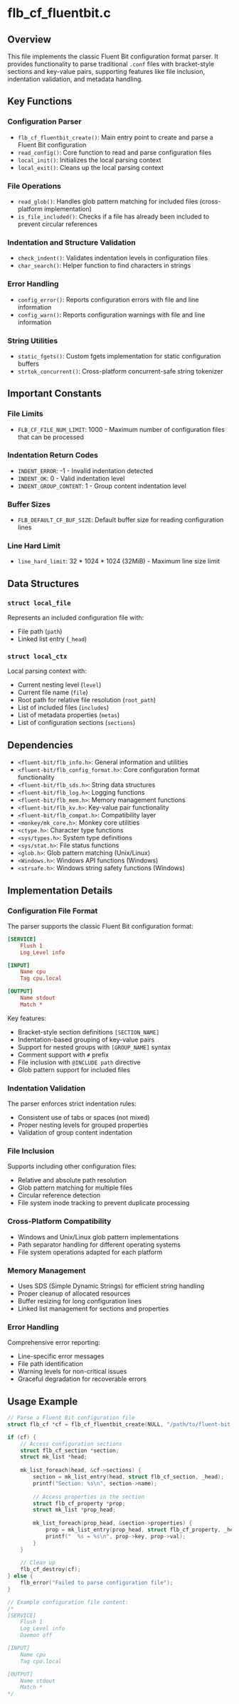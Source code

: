 # flb_cf_fluentbit.c

## Overview

This file implements the classic Fluent Bit configuration format parser. It provides functionality to parse traditional `.conf` files with bracket-style sections and key-value pairs, supporting features like file inclusion, indentation validation, and metadata handling.

## Key Functions

### Configuration Parser

- `flb_cf_fluentbit_create()`: Main entry point to create and parse a Fluent Bit configuration
- `read_config()`: Core function to read and parse configuration files
- `local_init()`: Initializes the local parsing context
- `local_exit()`: Cleans up the local parsing context

### File Operations

- `read_glob()`: Handles glob pattern matching for included files (cross-platform implementation)
- `is_file_included()`: Checks if a file has already been included to prevent circular references

### Indentation and Structure Validation

- `check_indent()`: Validates indentation levels in configuration files
- `char_search()`: Helper function to find characters in strings

### Error Handling

- `config_error()`: Reports configuration errors with file and line information
- `config_warn()`: Reports configuration warnings with file and line information

### String Utilities

- `static_fgets()`: Custom fgets implementation for static configuration buffers
- `strtok_concurrent()`: Cross-platform concurrent-safe string tokenizer

## Important Constants

### File Limits
- `FLB_CF_FILE_NUM_LIMIT`: 1000 - Maximum number of configuration files that can be processed

### Indentation Return Codes
- `INDENT_ERROR`: -1 - Invalid indentation detected
- `INDENT_OK`: 0 - Valid indentation level
- `INDENT_GROUP_CONTENT`: 1 - Group content indentation level

### Buffer Sizes
- `FLB_DEFAULT_CF_BUF_SIZE`: Default buffer size for reading configuration lines

### Line Hard Limit
- `line_hard_limit`: 32 * 1024 * 1024 (32MiB) - Maximum line size limit

## Data Structures

### `struct local_file`
Represents an included configuration file with:
- File path (`path`)
- Linked list entry (`_head`)

### `struct local_ctx`
Local parsing context with:
- Current nesting level (`level`)
- Current file name (`file`)
- Root path for relative file resolution (`root_path`)
- List of included files (`includes`)
- List of metadata properties (`metas`)
- List of configuration sections (`sections`)

## Dependencies

- `<fluent-bit/flb_info.h>`: General information and utilities
- `<fluent-bit/flb_config_format.h>`: Core configuration format functionality
- `<fluent-bit/flb_sds.h>`: String data structures
- `<fluent-bit/flb_log.h>`: Logging functions
- `<fluent-bit/flb_mem.h>`: Memory management functions
- `<fluent-bit/flb_kv.h>`: Key-value pair functionality
- `<fluent-bit/flb_compat.h>`: Compatibility layer
- `<monkey/mk_core.h>`: Monkey core utilities
- `<ctype.h>`: Character type functions
- `<sys/types.h>`: System type definitions
- `<sys/stat.h>`: File status functions
- `<glob.h>`: Glob pattern matching (Unix/Linux)
- `<Windows.h>`: Windows API functions (Windows)
- `<strsafe.h>`: Windows string safety functions (Windows)

## Implementation Details

### Configuration File Format

The parser supports the classic Fluent Bit configuration format:

```ini
[SERVICE]
    Flush 1
    Log_Level info

[INPUT]
    Name cpu
    Tag cpu.local

[OUTPUT]
    Name stdout
    Match *
```

Key features:
- Bracket-style section definitions `[SECTION_NAME]`
- Indentation-based grouping of key-value pairs
- Support for nested groups with `[GROUP_NAME]` syntax
- Comment support with `#` prefix
- File inclusion with `@INCLUDE path` directive
- Glob pattern support for included files

### Indentation Validation

The parser enforces strict indentation rules:
- Consistent use of tabs or spaces (not mixed)
- Proper nesting levels for grouped properties
- Validation of group content indentation

### File Inclusion

Supports including other configuration files:
- Relative and absolute path resolution
- Glob pattern matching for multiple files
- Circular reference detection
- File system inode tracking to prevent duplicate processing

### Cross-Platform Compatibility

- Windows and Unix/Linux glob pattern implementations
- Path separator handling for different operating systems
- File system operations adapted for each platform

### Memory Management

- Uses SDS (Simple Dynamic Strings) for efficient string handling
- Proper cleanup of allocated resources
- Buffer resizing for long configuration lines
- Linked list management for sections and properties

### Error Handling

Comprehensive error reporting:
- Line-specific error messages
- File path identification
- Warning levels for non-critical issues
- Graceful degradation for recoverable errors

## Usage Example

```c
// Parse a Fluent Bit configuration file
struct flb_cf *cf = flb_cf_fluentbit_create(NULL, "/path/to/fluent-bit.conf", NULL, 0);

if (cf) {
    // Access configuration sections
    struct flb_cf_section *section;
    struct mk_list *head;
    
    mk_list_foreach(head, &cf->sections) {
        section = mk_list_entry(head, struct flb_cf_section, _head);
        printf("Section: %s\n", section->name);
        
        // Access properties in the section
        struct flb_cf_property *prop;
        struct mk_list *prop_head;
        
        mk_list_foreach(prop_head, &section->properties) {
            prop = mk_list_entry(prop_head, struct flb_cf_property, _head);
            printf("  %s = %s\n", prop->key, prop->val);
        }
    }
    
    // Clean up
    flb_cf_destroy(cf);
} else {
    flb_error("Failed to parse configuration file");
}

// Example configuration file content:
/*
[SERVICE]
    Flush 1
    Log_Level info
    Daemon off

[INPUT]
    Name cpu
    Tag cpu.local

[OUTPUT]
    Name stdout
    Match *
*/
```